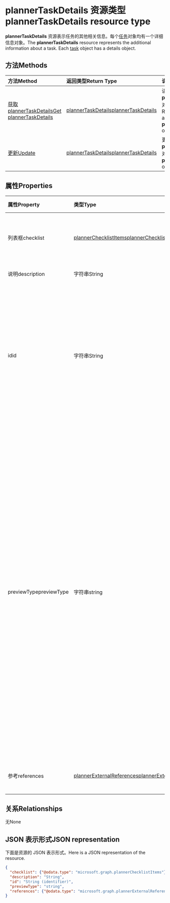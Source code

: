 # <a name="plannertaskdetails-resource-type"></a><span data-ttu-id="bfdc7-101">plannerTaskDetails 资源类型</span><span class="sxs-lookup"><span data-stu-id="bfdc7-101">plannerTaskDetails resource type</span></span>

<span data-ttu-id="bfdc7-p101">**plannerTaskDetails** 资源表示任务的其他相关信息。每个[任务](plannertask.md)对象均有一个详细信息对象。</span><span class="sxs-lookup"><span data-stu-id="bfdc7-p101">The **plannerTaskDetails** resource represents the additional information about a task. Each [task](plannertask.md) object has a details object.</span></span>


## <a name="methods"></a><span data-ttu-id="bfdc7-104">方法</span><span class="sxs-lookup"><span data-stu-id="bfdc7-104">Methods</span></span>

| <span data-ttu-id="bfdc7-105">方法</span><span class="sxs-lookup"><span data-stu-id="bfdc7-105">Method</span></span>           | <span data-ttu-id="bfdc7-106">返回类型</span><span class="sxs-lookup"><span data-stu-id="bfdc7-106">Return Type</span></span>    |<span data-ttu-id="bfdc7-107">说明</span><span class="sxs-lookup"><span data-stu-id="bfdc7-107">Description</span></span>|
|:---------------|:--------|:----------|
|[<span data-ttu-id="bfdc7-108">获取 plannerTaskDetails</span><span class="sxs-lookup"><span data-stu-id="bfdc7-108">Get plannerTaskDetails</span></span>](../api/plannertaskdetails_get.md) | [<span data-ttu-id="bfdc7-109">plannerTaskDetails</span><span class="sxs-lookup"><span data-stu-id="bfdc7-109">plannerTaskDetails</span></span>](plannertaskdetails.md) |<span data-ttu-id="bfdc7-110">读取 **plannerTaskDetails** 对象的属性和关系。</span><span class="sxs-lookup"><span data-stu-id="bfdc7-110">Read properties and relationships of **plannerTaskDetails** object.</span></span>|
|[<span data-ttu-id="bfdc7-111">更新</span><span class="sxs-lookup"><span data-stu-id="bfdc7-111">Update</span></span>](../api/plannertaskdetails_update.md) | [<span data-ttu-id="bfdc7-112">plannerTaskDetails</span><span class="sxs-lookup"><span data-stu-id="bfdc7-112">plannerTaskDetails</span></span>](plannertaskdetails.md)    |<span data-ttu-id="bfdc7-113">更新 **plannerTaskDetails** 对象。</span><span class="sxs-lookup"><span data-stu-id="bfdc7-113">Update **plannerTaskDetails** object.</span></span> |

## <a name="properties"></a><span data-ttu-id="bfdc7-114">属性</span><span class="sxs-lookup"><span data-stu-id="bfdc7-114">Properties</span></span>
| <span data-ttu-id="bfdc7-115">属性</span><span class="sxs-lookup"><span data-stu-id="bfdc7-115">Property</span></span>     | <span data-ttu-id="bfdc7-116">类型</span><span class="sxs-lookup"><span data-stu-id="bfdc7-116">Type</span></span>   |<span data-ttu-id="bfdc7-117">说明</span><span class="sxs-lookup"><span data-stu-id="bfdc7-117">Description</span></span>|
|:---------------|:--------|:----------|
|<span data-ttu-id="bfdc7-118">列表框</span><span class="sxs-lookup"><span data-stu-id="bfdc7-118">checklist</span></span>|[<span data-ttu-id="bfdc7-119">plannerChecklistItems</span><span class="sxs-lookup"><span data-stu-id="bfdc7-119">plannerChecklistItems</span></span>](plannerchecklistitems.md)|<span data-ttu-id="bfdc7-120">任务上的检查表项目集合。</span><span class="sxs-lookup"><span data-stu-id="bfdc7-120">The collection of checklist items on the task.</span></span>|
|<span data-ttu-id="bfdc7-121">说明</span><span class="sxs-lookup"><span data-stu-id="bfdc7-121">description</span></span>|<span data-ttu-id="bfdc7-122">字符串</span><span class="sxs-lookup"><span data-stu-id="bfdc7-122">String</span></span>|<span data-ttu-id="bfdc7-123">任务描述</span><span class="sxs-lookup"><span data-stu-id="bfdc7-123">Description of the task</span></span>|
|<span data-ttu-id="bfdc7-124">id</span><span class="sxs-lookup"><span data-stu-id="bfdc7-124">id</span></span>|<span data-ttu-id="bfdc7-125">字符串</span><span class="sxs-lookup"><span data-stu-id="bfdc7-125">String</span></span>| <span data-ttu-id="bfdc7-126">只读。</span><span class="sxs-lookup"><span data-stu-id="bfdc7-126">Read-only.</span></span> <span data-ttu-id="bfdc7-127">任务详细信息的 ID。</span><span class="sxs-lookup"><span data-stu-id="bfdc7-127">ID of the task details.</span></span> <span data-ttu-id="bfdc7-128">长度为 28 个字符，区分大小写。</span><span class="sxs-lookup"><span data-stu-id="bfdc7-128">It is 28 characters long and case-sensitive.</span></span> <span data-ttu-id="bfdc7-129">[格式验证](planner_identifiers_disclaimer.md) 由服务执行。</span><span class="sxs-lookup"><span data-stu-id="bfdc7-129">[Format validation](planner_identifiers_disclaimer.md) is done on the service.</span></span>|
|<span data-ttu-id="bfdc7-130">previewType</span><span class="sxs-lookup"><span data-stu-id="bfdc7-130">previewType</span></span>|<span data-ttu-id="bfdc7-131">字符串</span><span class="sxs-lookup"><span data-stu-id="bfdc7-131">string</span></span>|<span data-ttu-id="bfdc7-132">这将设置显示任务的预览类型。</span><span class="sxs-lookup"><span data-stu-id="bfdc7-132">This sets the type of preview that shows up on the task. Possible values are: , , , , .</span></span> <span data-ttu-id="bfdc7-133">可能的值为： `automatic` 、 `noPreview` 、 `checklist` 、 `description` 、 `reference` 。</span><span class="sxs-lookup"><span data-stu-id="bfdc7-133">The possible values are `automatic`, `noPreview`, `checklist`, `description`, `reference`, , , , , , , or .</span></span> <span data-ttu-id="bfdc7-134">当设置为 `automatic` 查看任务应用程序所选择的预览显示。</span><span class="sxs-lookup"><span data-stu-id="bfdc7-134">This sets the type of preview that shows up on the task. Possible values are: , , , , . When set to `automatic` the displayed preview is chosen by the app viewing the task.</span></span>|
|<span data-ttu-id="bfdc7-135">参考</span><span class="sxs-lookup"><span data-stu-id="bfdc7-135">references</span></span>|[<span data-ttu-id="bfdc7-136">plannerExternalReferences</span><span class="sxs-lookup"><span data-stu-id="bfdc7-136">plannerExternalReferences</span></span>](plannerexternalreferences.md)|<span data-ttu-id="bfdc7-137">任务上的引用集合。</span><span class="sxs-lookup"><span data-stu-id="bfdc7-137">The collection of references on the task.</span></span>|

## <a name="relationships"></a><span data-ttu-id="bfdc7-138">关系</span><span class="sxs-lookup"><span data-stu-id="bfdc7-138">Relationships</span></span>
<span data-ttu-id="bfdc7-139">无</span><span class="sxs-lookup"><span data-stu-id="bfdc7-139">None</span></span>


## <a name="json-representation"></a><span data-ttu-id="bfdc7-140">JSON 表示形式</span><span class="sxs-lookup"><span data-stu-id="bfdc7-140">JSON representation</span></span>
<span data-ttu-id="bfdc7-141">下面是资源的 JSON 表示形式。</span><span class="sxs-lookup"><span data-stu-id="bfdc7-141">Here is a JSON representation of the resource.</span></span>

<!--{
  "blockType": "resource",
  "optionalProperties": [],
  "baseType": "microsoft.graph.entity",
  "@odata.type": "microsoft.graph.plannerTaskDetails"
}-->

```json
{
  "checklist": {"@odata.type": "microsoft.graph.plannerChecklistItems"},
  "description": "String",
  "id": "String (identifier)",
  "previewType": "string",
  "references": {"@odata.type": "microsoft.graph.plannerExternalReferences"}
}

```

<!-- uuid: 8fcb5dbc-d5aa-4681-8e31-b001d5168d79
2015-10-25 14:57:30 UTC -->
<!-- {
  "type": "#page.annotation",
  "description": "plannerTaskDetails resource",
  "keywords": "",
  "section": "documentation",
  "tocPath": ""
}-->
